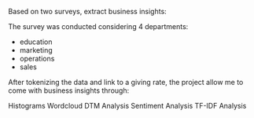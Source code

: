 Based on two surveys, extract business insights:

The survey was conducted considering 4 departments:
- education
- marketing
- operations
- sales

After tokenizing the data and link to a giving rate, the project allow me to come with business insights through:

Histograms
Wordcloud
DTM Analysis
Sentiment Analysis
TF-IDF Analysis
